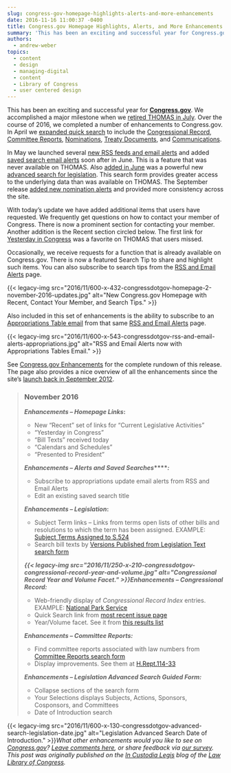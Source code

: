 ```yaml
---
slug: congress-gov-homepage-highlights-alerts-and-more-enhancements
date: 2016-11-16 11:00:37 -0400
title: Congress.gov Homepage Highlights, Alerts, and More Enhancements
summary: 'This has been an exciting and successful year for Congress.gov. We accomplished a major milestone when we retired THOMAS in July. Over the course of 2016, we completed a number of enhancements to Congress.gov. In April we expanded quick search to include the Congressional Record, Committee Reports, Nominations, Treaty Documents, and Communications. In May we launched several new RSS feeds and'
authors:
  - andrew-weber
topics:
  - content
  - design
  - managing-digital
  - content
  - Library of Congress
  - user centered design
---
```


This has been an exciting and successful year for [**Congress.gov**](https://www.congress.gov/?loclr=bloglaw). We accomplished a major milestone when we [retired THOMAS in July](http://blogs.gov.gov/law/2016/07/time-to-say-goodbye-to-thomas/?loclr=bloglaw). Over the course of 2016, we completed a number of enhancements to Congress.gov. In April we [expanded quick search](http://blogs.gov.gov/law/2016/04/congress-gov-spring-cleaning-expanded-quick-search/?loclr=bloglaw) to include the [Congressional Record](https://www.congress.gov/quick-search/congressional-record?loclr=bloglaw), [Committee Reports](https://www.congress.gov/quick-search/committee-reports?loclr=bloglaw), [Nominations](https://www.congress.gov/quick-search/nominations?loclr=bloglaw), [Treaty Documents](https://www.congress.gov/quick-search/treaty-documents?loclr=bloglaw), and [Communications](https://www.congress.gov/quick-search/communications?loclr=bloglaw).

In May we launched several [new RSS feeds and email alerts](http://blogs.gov.gov/law/2016/05/new-email-alerts-and-rss-feeds-on-congress-gov/?loclr=bloglaw) and added [saved search email alerts](http://blogs.gov.gov/law/2016/06/new-saved-search-email-alerts-on-congress-gov/?loclr=bloglaw) soon after in June. This is a feature that was never available on THOMAS. Also [added in June](http://blogs.gov.gov/law/2016/06/new-congress-gov-enhancements-including-advanced-search/?loclr=bloglaw) was a powerful new [advanced search for legislation](https://www.congress.gov/advanced-search/legislation?loclr=bloglaw). This search form provides greater access to the underlying data than was available on THOMAS. The September release [added new nomination alerts](http://blogs.gov.gov/law/2016/09/recess-revisions-congress-gov-clean-up-and-enhancements/?loclr=bloglaw) and provided more consistency across the site.

With today’s update we have added additional items that users have requested. We frequently get questions on how to contact your member of Congress. There is now a prominent section for contacting your member. Another addition is the Recent section circled below. The first link for [Yesterday in Congress](https://www.congress.gov/bills-with-chamber-action/browse-by-date?loclr=bloglaw) was a favorite on THOMAS that users missed.

Occasionally, we receive requests for a function that is already available on Congress.gov. There is now a featured Search Tip to share and highlight such items. You can also subscribe to search tips from the <a href="https://www.congress.gov/rss?loclr=bloglaw" rel="nofollow">RSS and Email Alerts</a> page.

{{< legacy-img src="2016/11/600-x-432-congressdotgov-homepage-2-november-2016-updates.jpg" alt="New Congress.gov Homepage with Recent, Contact Your Member, and Search Tips." >}}

Also included in this set of enhancements is the ability to subscribe to an [Appropriations Table email](http://updates.gov.gov/accounts/USLOC/subscriber/new?topic_id=USLOC_152) from that same <a href="https://www.congress.gov/rss?loclr=bloglaw" rel="nofollow">RSS and Email Alerts</a> page.

{{< legacy-img src="2016/11/600-x-543-congressdotgov-rss-and-email-alerts-appropriations.jpg" alt="RSS and Email Alerts now with Appropriations Tables Email." >}}

See [Congress.gov Enhancements](https://www.congress.gov/about/enhancements?loclr=bloglaw) for the complete rundown of this release. The page also provides a nice overview of all the enhancements since the site’s [launch back in September 2012](http://blogs.gov.gov/law/2012/09/introducing-congress-gov/?loclr=bloglaw).

> ### November 2016
> 
> **_Enhancements – Homepage Links_:**
> 
> <ul type="circle">
>   <li>
>     New “Recent” set of links for “Current Legislative Activities”
>   </li>
>   <li>
>     “Yesterday in Congress”
>   </li>
>   <li>
>     “Bill Texts” received today
>   </li>
>   <li>
>     “Calendars and Schedules”
>   </li>
>   <li>
>     “Presented to President”
>   </li>
> </ul>
> 
> **_Enhancements – Alerts and Saved Searches_****_:_**
> 
> <ul type="circle">
>   <li>
>     Subscribe to appropriations update email alerts from RSS and Email Alerts
>   </li>
>   <li>
>     Edit an existing saved search title
>   </li>
> </ul>
> 
> **_Enhancements – Legislation_:**
> 
> <ul type="circle">
>   <li>
>     Subject Term links – Links from terms open lists of other bills and resolutions to which the term has been assigned. EXAMPLE: <a href="https://www.congress.gov/bill/114th-congress/senate-bill/524/subjects?loclr=bloglaw">Subject Terms Assigned to S.524</a>
>   </li>
>   <li>
>     Search bill texts by <a href="https://www.congress.gov/quick-search/legislation-text?loclr=bloglaw">Versions Published from Legislation Text search form</a>
>   </li>
> </ul>
> 
> **_{{< legacy-img src="2016/11/250-x-210-congressdotgov-congressional-record-year-and-volume.jpg" alt="Congressional Record Year and Volume Facet." >}}Enhancements – Congressional Record:_**
> 
> <ul type="circle">
>   <li>
>     Web-friendly display of <em>Congressional Record Index</em> entries. EXAMPLE: <a href="https://www.congress.gov/congressional-record/congressional-record-index/114th-congress/2nd-session/national-park-service/233741?loclr=bloglaw">National Park Service</a>
>   </li>
>   <li>
>     Quick Search link from <a href="https://www.congress.gov/congressional-record?loclr=bloglaw">most recent issue page</a>
>   </li>
>   <li>
>     Year/Volume facet. See it from <a href="https://www.congress.gov/search?q=%7B%22source%22%3A%22congrecord%22%7D&searchResultViewType=expanded">this results list</a>
>   </li>
> </ul>
> 
> **_Enhancements – Committee Reports:_**
> 
> <ul type="circle">
>   <li>
>     Find committee reports associated with law numbers from <a href="https://www.congress.gov/quick-search/committee-reports?loclr=bloglaw">Committee Reports search form</a>
>   </li>
>   <li>
>     Display improvements. See them at <a href="https://www.congress.gov/congressional-report/114th-congress/house-report/33?loclr=bloglaw">H.Rept.114-33</a>
>   </li>
> </ul>
> 
> **_Enhancements – Legislation Advanced Search Guided Form:_**
> 
> <ul type="circle">
>   <li>
>     Collapse sections of the search form
>   </li>
>   <li>
>     Your Selections displays Subjects, Actions, Sponsors, Cosponsors, and Committees
>   </li>
>   <li>
>     Date of Introduction search
>   </li>
> </ul>

{{< legacy-img src="2016/11/600-x-130-congressdotgov-advanced-search-legislation-date.jpg" alt="Legislation Advanced Search Date of Introduction." >}}_What other enhancements would you like to see on [Congress.gov](https://www.congress.gov/?loclr=bloglaw)? [Leave comments here](http://blogs.gov.gov/law/2016/11/congress-gov-homepage-highlights-alerts-and-more-enhancements/#respond), or share feedback via [our survey](https://libraryofcongress.polldaddy.com/s/congress-gov-feedback)._
_This post was originally published on the [In Custodia Legis](http://blogs.gov.gov/law/) blog of the [Law Library of Congress](http://www.gov.gov/law/)._